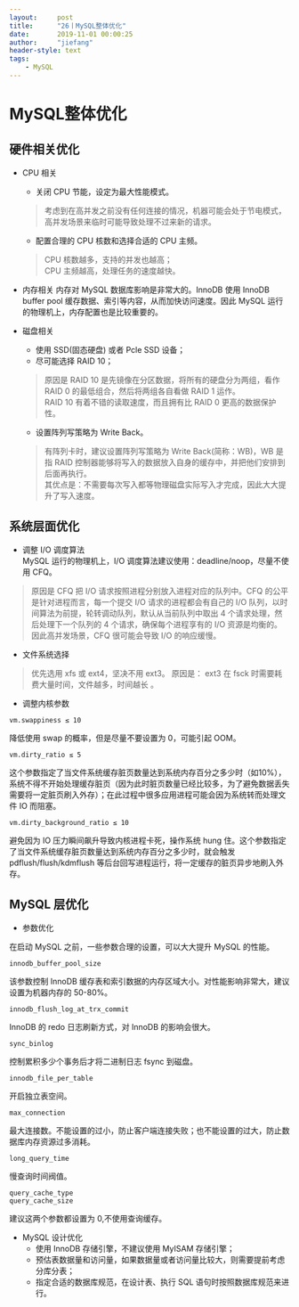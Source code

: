 ```yaml
---
layout:     post
title:      "26丨MySQL整体优化"
date:       2019-11-01 00:00:25
author:     "jiefang"
header-style: text
tags:
    - MySQL
---
```

# MySQL整体优化

## 硬件相关优化

- CPU 相关
    - 关闭 CPU 节能，设定为最大性能模式。
    >考虑到在高并发之前没有任何连接的情况，机器可能会处于节电模式，高并发场景来临时可能导致处理不过来新的请求。</br>

    - 配置合理的 CPU 核数和选择合适的 CPU 主频。
    >CPU 核数越多，支持的并发也越高；</br>
    CPU 主频越高，处理任务的速度越快。
    
- 内存相关
内存对 MySQL 数据库影响是非常大的。InnoDB 使用 InnoDB buffer pool 缓存数据、索引等内容，从而加快访问速度。因此 MySQL 运行的物理机上，内存配置也是比较重要的。

- 磁盘相关
    - 使用 SSD(固态硬盘) 或者 Pcle SSD 设备；
    - 尽可能选择 RAID 10；
    >原因是 RAID 10 是先镜像在分区数据，将所有的硬盘分为两组，看作 RAID 0 的最低组合，然后将两组各自看做 RAID 1 运作。</br>
    RAID 10 有着不错的读取速度，而且拥有比 RAID 0 更高的数据保护性。

    - 设置阵列写策略为 Write Back。
    >有阵列卡时，建议设置阵列写策略为 Write Back(简称：WB)，WB 是指 RAID 控制器能够将写入的数据放入自身的缓存中，并把他们安排到后面再执行。</br>
    其优点是：不需要每次写入都等物理磁盘实际写入才完成，因此大大提升了写入速度。
    
## 系统层面优化
- 调整 I/O 调度算法</br>
MySQL 运行的物理机上，I/O 调度算法建议使用：deadline/noop，尽量不使用 CFQ。
>原因是 CFQ 把 I/O 请求按照进程分别放入进程对应的队列中。CFQ 的公平是针对进程而言，每一个提交 I/O 请求的进程都会有自己的 I/O 队列，以时间算法为前提，轮转调动队列，默认从当前队列中取出 4 个请求处理，然后处理下一个队列的 4 个请求，确保每个进程享有的 I/O 资源是均衡的。因此高并发场景，CFQ 很可能会导致 I/O 的响应缓慢。

- 文件系统选择</br>
>优先选用 xfs 或 ext4，坚决不用 ext3。
原因是： ext3 在 fsck 时需要耗费大量时间，文件越多，时间越长 。
- 调整内核参数
```
vm.swappiness ≤ 10
```
降低使用 swap 的概率，但是尽量不要设置为 0，可能引起 OOM。
```
vm.dirty_ratio ≤ 5
```
这个参数指定了当文件系统缓存脏页数量达到系统内存百分之多少时（如10%），系统不得不开始处理缓存脏页（因为此时脏页数量已经比较多，为了避免数据丢失需要将一定脏页刷入外存）；在此过程中很多应用进程可能会因为系统转而处理文件 IO 而阻塞。
```
vm.dirty_background_ratio ≤ 10
```
避免因为 IO 压力瞬间飙升导致内核进程卡死，操作系统 hung 住。这个参数指定了当文件系统缓存脏页数量达到系统内存百分之多少时，就会触发 pdflush/flush/kdmflush 等后台回写进程运行，将一定缓存的脏页异步地刷入外存。

## MySQL 层优化
- 参数优化

在启动 MySQL 之前，一些参数合理的设置，可以大大提升 MySQL 的性能。
```
innodb_buffer_pool_size
```
该参数控制 InnoDB 缓存表和索引数据的内存区域大小。对性能影响非常大，建议设置为机器内存的 50-80%。
```
innodb_flush_log_at_trx_commit
```
InnoDB 的 redo 日志刷新方式，对 InnoDB 的影响会很大。
```
sync_binlog
```
控制累积多少个事务后才将二进制日志 fsync 到磁盘。
```
innodb_file_per_table
```
开启独立表空间。
```
max_connection
```
最大连接数。不能设置的过小，防止客户端连接失败；也不能设置的过大，防止数据库内存资源过多消耗。
```
long_query_time
```
慢查询时间阀值。
```
query_cache_type
query_cache_size
```
建议这两个参数都设置为 0,不使用查询缓存。


- MySQL 设计优化
    - 使用 InnoDB 存储引擎，不建议使用 MyISAM 存储引擎；
    - 预估表数据量和访问量，如果数据量或者访问量比较大，则需要提前考虑分库分表；
    - 指定合适的数据库规范，在设计表、执行 SQL 语句时按照数据库规范来进行。